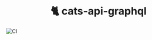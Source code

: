 <h1 align="center">
  🐈 cats-api-graphql
</h1>

![CI](https://github.com/covertbert/cats-api-graphql/workflows/CI/badge.svg)

